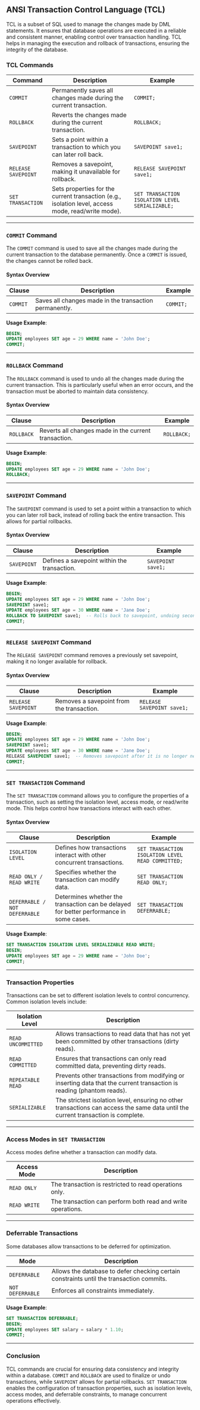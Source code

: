 ## ANSI Transaction Control Language (TCL)

TCL is a subset of SQL used to manage the changes made by DML statements. It ensures that database operations are executed in a reliable and consistent manner, enabling control over transaction handling. TCL helps in managing the execution and rollback of transactions, ensuring the integrity of the database.

### TCL Commands

| **Command**            | **Description**                                                                                         | **Example**                                                         |  
|------------------------|---------------------------------------------------------------------------------------------------------|---------------------------------------------------------------------|  
| `COMMIT`               | Permanently saves all changes made during the current transaction.                                       | `COMMIT;`                                                           |  
| `ROLLBACK`             | Reverts the changes made during the current transaction.                                                 | `ROLLBACK;`                                                         |  
| `SAVEPOINT`            | Sets a point within a transaction to which you can later roll back.                                       | `SAVEPOINT save1;`                                                  |  
| `RELEASE SAVEPOINT`    | Removes a savepoint, making it unavailable for rollback.                                                  | `RELEASE SAVEPOINT save1;`                                          |  
| `SET TRANSACTION`      | Sets properties for the current transaction (e.g., isolation level, access mode, read/write mode).       | `SET TRANSACTION ISOLATION LEVEL SERIALIZABLE;`                     |  

---

### `COMMIT` Command

The `COMMIT` command is used to save all the changes made during the current transaction to the database permanently. Once a `COMMIT` is issued, the changes cannot be rolled back.

#### Syntax Overview

| **Clause**             | **Description**                                                                                         | **Example**                                                         |  
|------------------------|---------------------------------------------------------------------------------------------------------|---------------------------------------------------------------------|  
| `COMMIT`               | Saves all changes made in the transaction permanently.                                                    | `COMMIT;`                                                           |  

**Usage Example**:  
```sql
BEGIN;
UPDATE employees SET age = 29 WHERE name = 'John Doe';
COMMIT;
```

---

### `ROLLBACK` Command

The `ROLLBACK` command is used to undo all the changes made during the current transaction. This is particularly useful when an error occurs, and the transaction must be aborted to maintain data consistency.

#### Syntax Overview

| **Clause**             | **Description**                                                                                         | **Example**                                                         |  
|------------------------|---------------------------------------------------------------------------------------------------------|---------------------------------------------------------------------|  
| `ROLLBACK`             | Reverts all changes made in the current transaction.                                                     | `ROLLBACK;`                                                         |  

**Usage Example**:  
```sql
BEGIN;
UPDATE employees SET age = 29 WHERE name = 'John Doe';
ROLLBACK;
```

---

### `SAVEPOINT` Command

The `SAVEPOINT` command is used to set a point within a transaction to which you can later roll back, instead of rolling back the entire transaction. This allows for partial rollbacks.

#### Syntax Overview

| **Clause**             | **Description**                                                                                         | **Example**                                                         |  
|------------------------|---------------------------------------------------------------------------------------------------------|---------------------------------------------------------------------|  
| `SAVEPOINT`            | Defines a savepoint within the transaction.                                                              | `SAVEPOINT save1;`                                                  |  

**Usage Example**:  
```sql
BEGIN;
UPDATE employees SET age = 29 WHERE name = 'John Doe';
SAVEPOINT save1;
UPDATE employees SET age = 30 WHERE name = 'Jane Doe';
ROLLBACK TO SAVEPOINT save1;  -- Rolls back to savepoint, undoing second update
COMMIT;
```

---

### `RELEASE SAVEPOINT` Command

The `RELEASE SAVEPOINT` command removes a previously set savepoint, making it no longer available for rollback.

#### Syntax Overview

| **Clause**             | **Description**                                                                                         | **Example**                                                         |  
|------------------------|---------------------------------------------------------------------------------------------------------|---------------------------------------------------------------------|  
| `RELEASE SAVEPOINT`    | Removes a savepoint from the transaction.                                                                | `RELEASE SAVEPOINT save1;`                                          |  

**Usage Example**:  
```sql
BEGIN;
UPDATE employees SET age = 29 WHERE name = 'John Doe';
SAVEPOINT save1;
UPDATE employees SET age = 30 WHERE name = 'Jane Doe';
RELEASE SAVEPOINT save1;  -- Removes savepoint after it is no longer needed
COMMIT;
```

---

### `SET TRANSACTION` Command

The `SET TRANSACTION` command allows you to configure the properties of a transaction, such as setting the isolation level, access mode, or read/write mode. This helps control how transactions interact with each other.

#### Syntax Overview

| **Clause**                    | **Description**                                                                                         | **Example**                                                         |  
|--------------------------------|---------------------------------------------------------------------------------------------------------|---------------------------------------------------------------------|  
| `ISOLATION LEVEL`              | Defines how transactions interact with other concurrent transactions.                                    | `SET TRANSACTION ISOLATION LEVEL READ COMMITTED;`                   |  
| `READ ONLY / READ WRITE`       | Specifies whether the transaction can modify data.                                                      | `SET TRANSACTION READ ONLY;`                                         |  
| `DEFERRABLE / NOT DEFERRABLE`  | Determines whether the transaction can be delayed for better performance in some cases.                  | `SET TRANSACTION DEFERRABLE;`                                        |  

**Usage Example**:  
```sql
SET TRANSACTION ISOLATION LEVEL SERIALIZABLE READ WRITE;
BEGIN;
UPDATE employees SET age = 29 WHERE name = 'John Doe';
COMMIT;
```

---

### Transaction Properties

Transactions can be set to different isolation levels to control concurrency. Common isolation levels include:

| **Isolation Level**               | **Description**                                                                                                                                           |  
|-----------------------------------|-----------------------------------------------------------------------------------------------------------------------------------------------------------|  
| `READ UNCOMMITTED`               | Allows transactions to read data that has not yet been committed by other transactions (dirty reads).                                                     |  
| `READ COMMITTED`                 | Ensures that transactions can only read committed data, preventing dirty reads.                                                                          |  
| `REPEATABLE READ`                | Prevents other transactions from modifying or inserting data that the current transaction is reading (phantom reads).                                      |  
| `SERIALIZABLE`                   | The strictest isolation level, ensuring no other transactions can access the same data until the current transaction is complete.                          |  

---

### Access Modes in `SET TRANSACTION`

Access modes define whether a transaction can modify data.

| **Access Mode**  | **Description**                                  |  
|------------------|--------------------------------------------------|  
| `READ ONLY`      | The transaction is restricted to read operations only. |  
| `READ WRITE`     | The transaction can perform both read and write operations. |  

---

### Deferrable Transactions

Some databases allow transactions to be deferred for optimization.

| **Mode**            | **Description**                                                                                          |  
|---------------------|---------------------------------------------------------------------------------------------------------|  
| `DEFERRABLE`       | Allows the database to defer checking certain constraints until the transaction commits.                 |  
| `NOT DEFERRABLE`   | Enforces all constraints immediately.                                                                    |  

**Usage Example**:  
```sql
SET TRANSACTION DEFERRABLE;
BEGIN;
UPDATE employees SET salary = salary * 1.10;
COMMIT;
```

---

### Conclusion

TCL commands are crucial for ensuring data consistency and integrity within a database. `COMMIT` and `ROLLBACK` are used to finalize or undo transactions, while `SAVEPOINT` allows for partial rollbacks. `SET TRANSACTION` enables the configuration of transaction properties, such as isolation levels, access modes, and deferrable constraints, to manage concurrent operations effectively.
